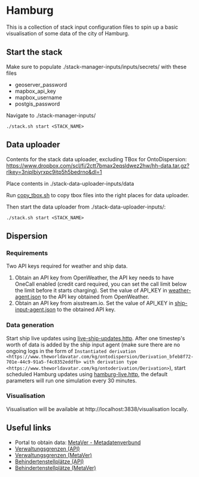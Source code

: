 # Hamburg

This is a collection of stack input configuration files to spin up a basic visualisation of some data of the city of Hamburg.

## Start the stack
Make sure to populate ./stack-manager-inputs/inputs/secrets/ with these files
- geoserver_password
- mapbox_api_key
- mapbox_username
- postgis_password

Navigate to ./stack-manager-inputs/
```
./stack.sh start <STACK_NAME>
```

## Data uploader
Contents for the stack data uploader, excluding TBox for OntoDispersion: 
https://www.dropbox.com/scl/fi/2ctt7bmax2eqsldwez2hw/hh-data.tar.gz?rlkey=3niplbiyrxpc9itp5h5bedrno&dl=1

Place contents in ./stack-data-uploader-inputs/data

Run [copy_tbox.sh] to copy tbox files into the right places for data uploader.

Then start the data uploader from ./stack-data-uploader-inputs/:
```
./stack.sh start <STACK_NAME>
```
## Dispersion
### Requirements
Two API keys required for weather and ship data.
1) Obtain an API key from OpenWeather, the API key needs to have OneCall enabled (credit card required, you can set the call limit below the limit before it starts charging). Set the value of API_KEY in [weather-agent.json] to the API key obtained from OpenWeather.
2) Obtain an API key from aisstream.io. Set the value of API_KEY in [ship-input-agent.json] to the obtained API key.

### Data generation
Start ship live updates using [live-ship-updates.http].
After one timestep's worth of data is added by the ship input agent (make sure there are no ongoing logs in the form of `Instantiated derivation <https://www.theworldavatar.com/kg/ontodispersion/Derivation_bfeb8f72-701e-44c9-91a5-f4c8352eddfb> with derivation type <https://www.theworldavatar.com/kg/ontoderivation/Derivation>`), start scheduled Hamburg updates using [hamburg-live.http], the default parameters will run one simulation every 30 minutes.

### Visualisation
Visualisation will be available at http://localhost:3838/visualisation locally.

## Useful links

* Portal to obtain data: [MetaVer - Metadatenverbund](https://metaver.de/startseite)
* [Verwaltungsgrenzen (API)](https://api.hamburg.de/datasets/v1/verwaltungsgrenzen)
* [Verwaltungsgrenzen (MetaVer)](https://metaver.de/trefferanzeige?docuuid=F35EAC11-C236-429F-B1BF-751C0C18E8B7)
* [Behindertenstellplätze (API)](https://api.hamburg.de/datasets/v1/behindertenstellplaetze)
* [Behindertenstellplätze (MetaVer)](https://metaver.de/trefferanzeige?docuuid=5B8DA006-3626-4156-BBF3-EEEB3AB51741)

[weather-agent.json]: ./stack-manager-inputs/inputs/config/services/weather-agent.json
[ship-input-agent.json]: ./stack-manager-inputs/inputs/config/services/ship-input-agent.json
[live-ship-updates.http]: ./http_requests/live-ship-updates.http
[hamburg-live.http]: ./http_requests/hamburg-live.http
[copy_tbox.sh]: ./copy_tbox.sh
